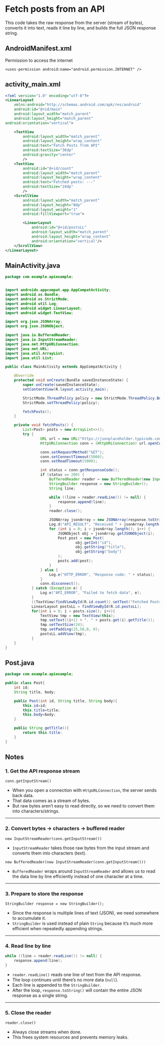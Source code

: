# Fetch posts from an API

This code takes the raw response from the server (stream of bytes), converts it into text, reads it line by line, and builds the full JSON response string.

## AndroidManifest.xml

Permission to access the internet

``<uses-permission android:name="android.permission.INTERNET" />``

## activity_main.xml

```xml
<?xml version="1.0" encoding="utf-8"?>
<LinearLayout
    xmlns:android="http://schemas.android.com/apk/res/android"
    android:id="@+id/main"
    android:layout_width="match_parent"
    android:layout_height="match_parent"
android:orientation="vertical">

    <TextView
        android:layout_width="match_parent"
        android:layout_height="wrap_content"
        android:text="Fetch Posts from API"
        android:textSize="36dp"
        android:gravity="center"
        />
    <TextView
        android:id="@+id/count"
        android:layout_width="match_parent"
        android:layout_height="wrap_content"
        android:text="Fetched posts: ---"
        android:textSize="24dp"
        />
    <ScrollView
        android:layout_width="match_parent"
        android:layout_height="0dp"
        android:layout_weight="1"
        android:fillViewport="true">

        <LinearLayout
            android:id="@+id/postsLL"
            android:layout_width="match_parent"
            android:layout_height="wrap_content"
            android:orientation="vertical"/>
    </ScrollView>
</LinearLayout>
```

## MainActivity.java

```java
package com.example.apiexample;


import androidx.appcompat.app.AppCompatActivity;
import android.os.Bundle;
import android.os.StrictMode;
import android.util.Log;
import android.widget.LinearLayout;
import android.widget.TextView;

import org.json.JSONArray;
import org.json.JSONObject;

import java.io.BufferedReader;
import java.io.InputStreamReader;
import java.net.HttpURLConnection;
import java.net.URL;
import java.util.ArrayList;
import java.util.List;

public class MainActivity extends AppCompatActivity {

    @Override
    protected void onCreate(Bundle savedInstanceState) {
        super.onCreate(savedInstanceState);
        setContentView(R.layout.activity_main);

        StrictMode.ThreadPolicy policy = new StrictMode.ThreadPolicy.Builder().permitAll().build();
        StrictMode.setThreadPolicy(policy);

        fetchPosts();
    }

    private void fetchPosts() {
        List<Post> posts = new ArrayList<>();
        try {
                URL url = new URL("https://jsonplaceholder.typicode.com/posts");
                HttpURLConnection conn = (HttpURLConnection) url.openConnection();

                conn.setRequestMethod("GET");
                conn.setConnectTimeout(5000);
                conn.setReadTimeout(5000);

                int status = conn.getResponseCode();
                if (status == 200) {
                    BufferedReader reader = new BufferedReader(new InputStreamReader(conn.getInputStream()));
                    StringBuilder response = new StringBuilder();
                    String line;

                    while ((line = reader.readLine()) != null) {
                        response.append(line);
                    }
                    reader.close();

                    JSONArray jsonArray = new JSONArray(response.toString());
                    Log.d("API_RESULT", "Received " + jsonArray.length() + " posts");
                    for (int i = 0; i < jsonArray.length(); i++) {
                        JSONObject obj = jsonArray.getJSONObject(i);
                        Post post = new Post(
                                obj.getInt("id"),
                                obj.getString("title"),
                                obj.getString("body")
                        );
                        posts.add(post);
                    }
                } else {
                    Log.e("HTTP_ERROR", "Response code: " + status);
                }
                conn.disconnect();
            } catch (Exception e) {
                Log.e("API_ERROR", "Failed to fetch data", e);
            }
            ((TextView)findViewById(R.id.count)).setText("Fetched Posts: "+ posts.size());
            LinearLayout postsLL = findViewById(R.id.postsLL);
            for(int i = 0; i < posts.size(); i++){
                TextView tmp = new TextView(this);
                tmp.setText((i+1) + ". " + posts.get(i).getTitle());
                tmp.setTextSize(24);
                tmp.setPadding(25,50,0, 0);
                postsLL.addView(tmp);
            }
    }
}
```

## Post.java

```java
package com.example.apiexample;

public class Post{
    int id;
    String title, body;

    public Post(int id, String title, String body){
        this.id=id;
        this.title=title;
        this.body=body;
    }

    public String getTitle(){
        return this.title:
    }
}
```

## Notes

### 1. Get the API response stream

``conn.getInputStream()``

 * When you open a connection with ``HttpURLConnection``, the server sends back data.
 * That data comes as a stream of bytes.
 * But raw bytes aren’t easy to read directly, so we need to convert them into characters/strings.
 <hr>

### 2. Convert bytes → characters → buffered reader 

``new InputStreamReader(conn.getInputStream())``

* ``InputStreamReader`` takes those raw bytes from the input stream and converts them into characters (text).

``new BufferedReader(new InputStreamReader(conn.getInputStream()))``

* ``BufferedReader`` wraps around ``InputStreamReader`` and allows us to read the data line by line efficiently instead of one character at a time.

<hr>

### 3. Prepare to store the response

``StringBuilder response = new StringBuilder();``

* Since the response is multiple lines of text (JSON), we need somewhere to accumulate it.
* ``StringBuilder`` is used instead of plain ``String`` because it’s much more efficient when repeatedly appending strings.

<hr>

### 4. Read line by line

```java
while ((line = reader.readLine()) != null) {
    response.append(line);
}
```

* ``reader.readLine()`` reads one line of text from the API response.
* The loop continues until there’s no more data (``null``).
* Each line is appended to the ``StringBuilder``.
* After the loop, ``response.toString()`` will contain the entire JSON response as a single string.

<hr>

### 5. Close the reader

``reader.close()``

* Always close streams when done.
* This frees system resources and prevents memory leaks.
